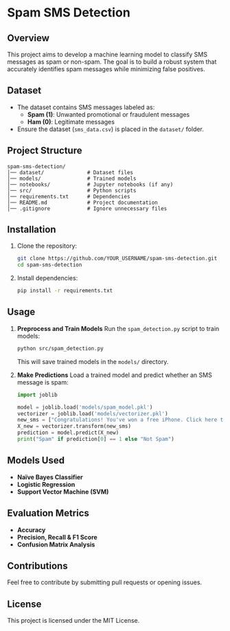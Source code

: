 # Spam SMS Detection

## Overview
This project aims to develop a machine learning model to classify SMS messages as spam or non-spam. The goal is to build a robust system that accurately identifies spam messages while minimizing false positives.

## Dataset
- The dataset contains SMS messages labeled as:
  - **Spam (1)**: Unwanted promotional or fraudulent messages
  - **Ham (0)**: Legitimate messages
- Ensure the dataset (`sms_data.csv`) is placed in the `dataset/` folder.

## Project Structure
```
spam-sms-detection/
│── dataset/              # Dataset files
│── models/               # Trained models
│── notebooks/            # Jupyter notebooks (if any)
│── src/                  # Python scripts
│── requirements.txt      # Dependencies
│── README.md             # Project documentation
│── .gitignore            # Ignore unnecessary files
```

## Installation
1. Clone the repository:
   ```bash
   git clone https://github.com/YOUR_USERNAME/spam-sms-detection.git
   cd spam-sms-detection
   ```

2. Install dependencies:
   ```bash
   pip install -r requirements.txt
   ```

## Usage
1. **Preprocess and Train Models**
   Run the `spam_detection.py` script to train models:
   ```bash
   python src/spam_detection.py
   ```
   This will save trained models in the `models/` directory.

2. **Make Predictions**
   Load a trained model and predict whether an SMS message is spam:
   ```python
   import joblib
   
   model = joblib.load('models/spam_model.pkl')
   vectorizer = joblib.load('models/vectorizer.pkl')
   new_sms = ["Congratulations! You've won a free iPhone. Click here to claim."]
   X_new = vectorizer.transform(new_sms)
   prediction = model.predict(X_new)
   print("Spam" if prediction[0] == 1 else "Not Spam")
   ```

## Models Used
- **Naïve Bayes Classifier**
- **Logistic Regression**
- **Support Vector Machine (SVM)**

## Evaluation Metrics
- **Accuracy**
- **Precision, Recall & F1 Score**
- **Confusion Matrix Analysis**

## Contributions
Feel free to contribute by submitting pull requests or opening issues.

## License
This project is licensed under the MIT License.
